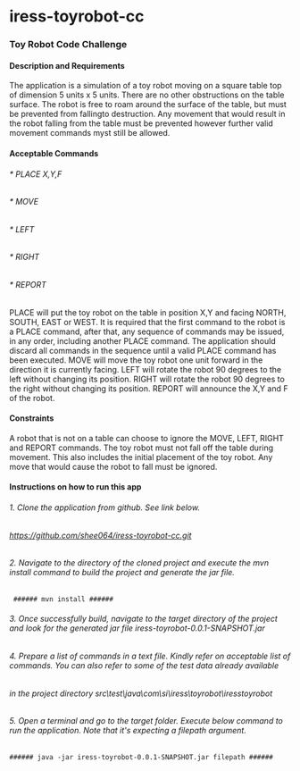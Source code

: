 # iress-toyrobot-cc

### Toy Robot Code Challenge ###


#### Description and Requirements ####

The application is a simulation of a toy robot moving on a square table top of dimension 5 units x 5 units. There are no other obstructions on the table surface. 
The robot is free to roam around the surface of the table, but must be prevented from fallingto destruction. Any movement that would result in the robot falling from
the table must be prevented however further valid movement commands myst still be allowed.


#### Acceptable Commands ####

###### * PLACE X,Y,F ######
###### * MOVE ######
###### * LEFT ######
###### * RIGHT ######
###### * REPORT ######

 PLACE will put the toy robot on the table in position X,Y and facing NORTH, SOUTH, EAST or WEST. It is required that the first command to the robot is a PLACE
 command, after that, any sequence of commands may be issued, in any order, including another PLACE command. The application should discard all commands in the 
 sequence until a valid PLACE command has been executed. MOVE will move the toy robot one unit forward in the direction it is currently facing. LEFT will rotate 
 the robot 90 degrees to the left without changing its position. RIGHT will rotate the robot 90 degrees to the right without changing its position. REPORT will 
 announce the X,Y and F of the robot.
 
 
 #### Constraints ####
 
 A robot that is not on a table can choose to ignore the MOVE, LEFT, RIGHT and REPORT commands. The toy robot must not fall off the table during movement.
 This also includes the initial placement of the toy robot. Any move that would cause the robot to fall must be ignored.


#### Instructions on how to run this app ####

###### 1. Clone the application from github. See link below. ######
   ###### https://github.com/shee064/iress-toyrobot-cc.git ######

###### 2. Navigate to the directory of the cloned project and execute the mvn install command to build the project and generate the jar file. ######
	 ###### mvn install ######

###### 3. Once successfully build, navigate to the target directory of the project and look for the generated jar file iress-toyrobot-0.0.1-SNAPSHOT.jar ######

###### 4. Prepare a list of commands in a text file. Kindly refer on acceptable list of commands. You can also refer to some of the test data already available ######
   ###### in the project directory src\test\java\com\si\iress\toyrobot\iresstoyrobot ######

###### 5. Open a terminal and go to the target folder. Execute below command to run the application. Note that it's expecting a filepath argument. ######
	###### java -jar iress-toyrobot-0.0.1-SNAPSHOT.jar filepath ######
